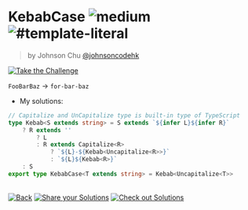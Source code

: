 <!--info-header-start--><h1>KebabCase <img src="https://img.shields.io/badge/-medium-d9901a" alt="medium"/> <img src="https://img.shields.io/badge/-%23template--literal-999" alt="#template-literal"/></h1><blockquote><p>by Johnson Chu <a href="https://github.com/johnsoncodehk" target="_blank">@johnsoncodehk</a></p></blockquote><p><a href="https://tsch.js.org/612/play" target="_blank"><img src="https://img.shields.io/badge/-Take%20the%20Challenge-3178c6?logo=typescript&logoColor=white" alt="Take the Challenge"/></a> </p><!--info-header-end-->

`FooBarBaz` -> `for-bar-baz`

- My solutions:
````ts
// Capitalize and UnCapitalize type is built-in type of TypeScript
type Kebab<S extends string> = S extends `${infer L}${infer R}`
    ? R extends ''
        ? L
        : R extends Capitalize<R>
            ? `${L}-${Kebab<Uncapitalize<R>>}`
            : `${L}${Kebab<R>}`
    : S
export type KebabCase<T extends string> = Kebab<Uncapitalize<T>>
````

<!--info-footer-start--><br><a href="../../README.md" target="_blank"><img src="https://img.shields.io/badge/-Back-grey" alt="Back"/></a> <a href="https://tsch.js.org/612/answer" target="_blank"><img src="https://img.shields.io/badge/-Share%20your%20Solutions-teal" alt="Share your Solutions"/></a> <a href="https://tsch.js.org/612/solutions" target="_blank"><img src="https://img.shields.io/badge/-Check%20out%20Solutions-de5a77?logo=awesome-lists&logoColor=white" alt="Check out Solutions"/></a> <!--info-footer-end-->